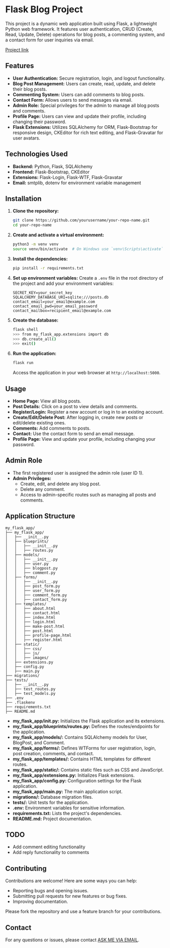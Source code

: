 # Flask Blog Project

This project is a dynamic web application built using Flask, a lightweight Python web framework. It features user authentication, CRUD (Create, Read, Update, Delete) operations for blog posts, a commenting system, and a contact form for user inquiries via email.

[Project link](https://flask-blog-app-1-r3sx.onrender.com/)

## Features

- **User Authentication:** Secure registration, login, and logout functionality.
- **Blog Post Management:** Users can create, read, update, and delete their blog posts.
- **Commenting System:** Users can add comments to blog posts.
- **Contact Form:** Allows users to send messages via email.
- **Admin Role:** Special privileges for the admin to manage all blog posts and comments.
- **Profile Page:** Users can view and update their profile, including changing their password.
- **Flask Extensions:** Utilizes SQLAlchemy for ORM, Flask-Bootstrap for responsive design, CKEditor for rich text editing, and Flask-Gravatar for user avatars.

## Technologies Used

- **Backend:** Python, Flask, SQLAlchemy
- **Frontend:** Flask-Bootstrap, CKEditor
- **Extensions:** Flask-Login, Flask-WTF, Flask-Gravatar
- **Email:** smtplib, dotenv for environment variable management

## Installation

1. **Clone the repository:**
   ```bash
   git clone https://github.com/yourusername/your-repo-name.git
   cd your-repo-name
   ```

2. **Create and activate a virtual environment:**
   ```bash
   python3 -m venv venv
   source venv/bin/activate  # On Windows use `venv\Scripts\activate`
   ```

3. **Install the dependencies:**
   ```bash
   pip install -r requirements.txt
   ```

4. **Set up environment variables:**
   Create a `.env` file in the root directory of the project and add your environment variables:
   ```
   SECRET_KEY=your_secret_key
   SQLALCHEMY_DATABASE_URI=sqlite:///posts.db
   contact_email=your_email@example.com
   contact_email_pwd=your_email_password
   contact_mailbox=recipient_email@example.com
   ```

5. **Create the database:**
   ```bash
   flask shell
   >>> from my_flask_app.extensions import db
   >>> db.create_all()
   >>> exit()
   ```

6. **Run the application:**
   ```bash
   flask run
   ```
   Access the application in your web browser at `http://localhost:5000`.

## Usage

- **Home Page:** View all blog posts.
- **Post Details:** Click on a post to view details and comments.
- **Register/Login:** Register a new account or log in to an existing account.
- **Create/Edit/Delete Post:** After logging in, create new posts or edit/delete existing ones.
- **Comments:** Add comments to posts.
- **Contact:** Use the contact form to send an email message.
- **Profile Page:** View and update your profile, including changing your password.

## Admin Role

- The first registered user is assigned the admin role (user ID 1).
- **Admin Privileges:**
  - Create, edit, and delete any blog post.
  - Delete any comment.
  - Access to admin-specific routes such as managing all posts and comments.

## Application Structure

```plaintext
my_flask_app/
├── my_flask_app/
│   ├── __init__.py
│   ├── blueprints/
│   │   ├── __init__.py
│   │   ├── routes.py
│   ├── models/
│   │   ├── __init__.py
│   │   ├── user.py
│   │   ├── blogpost.py
│   │   ├── comment.py
│   ├── forms/
│   │   ├── __init__.py
│   │   ├── post_form.py
│   │   ├── user_form.py
│   │   ├── comment_form.py
│   │   ├── contact_form.py
│   ├── templates/
│   │   ├── about.html
│   │   ├── contact.html
│   │   ├── index.html
│   │   ├── login.html
│   │   ├── make-post.html
│   │   ├── post.html
│   │   ├── profile-page.html
│   │   ├── register.html
│   ├── static/
│   │   ├── css/
│   │   ├── js/
│   │   ├── images/
│   ├── extensions.py
│   ├── config.py
│   ├── main.py
├── migrations/
├── tests/
│   ├── __init__.py
│   ├── test_routes.py
│   ├── test_models.py
├── .env
├── .flaskenv
├── requirements.txt
├── README.md
```

- **my_flask_app/__init__.py:** Initializes the Flask application and its extensions.
- **my_flask_app/blueprints/routes.py:** Defines the routes/endpoints for the application.
- **my_flask_app/models/:** Contains SQLAlchemy models for User, BlogPost, and Comment.
- **my_flask_app/forms/:** Defines WTForms for user registration, login, post creation, comments, and contact.
- **my_flask_app/templates/:** Contains HTML templates for different routes.
- **my_flask_app/static/:** Contains static files such as CSS and JavaScript.
- **my_flask_app/extensions.py:** Initializes Flask extensions.
- **my_flask_app/config.py:** Configuration settings for the Flask application.
- **my_flask_app/main.py:** The main application script.
- **migrations/:** Database migration files.
- **tests/:** Unit tests for the application.
- **.env:** Environment variables for sensitive information.
- **requirements.txt:** Lists the project's dependencies.
- **README.md:** Project documentation.

## TODO
- Add comment editing functionality
- Add reply functionality to comments

## Contributing

Contributions are welcome! Here are some ways you can help:

- Reporting bugs and opening issues.
- Submitting pull requests for new features or bug fixes.
- Improving documentation.

Please fork the repository and use a feature branch for your contributions. 

## Contact

For any questions or issues, please contact [ASK ME VIA EMAIL](mailto:mertguldal@outlook.com).